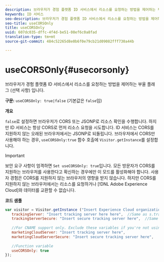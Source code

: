 ```yaml
---
description: 브라우저가 경험 플랫폼 ID 서비스에서 리소스를 요청하는 방법을 제어하는 부울 플래그 (선택 사항) 입니다.
keywords: ID 서비스
seo-description: 브라우저가 경험 플랫폼 ID 서비스에서 리소스를 요청하는 방법을 제어하는 부울 플래그 (선택 사항) 입니다.
seo-title: useCORSOnly
title: useCORSOnly
uuid: 607dc035-dffc-4f4d-be51-08ef6c0a8fad
translation-type: tm+mt
source-git-commit: 484c52265d8e0b6f0e79cb21d09082fff730a44b

---
```



# useCORSOnly{#usecorsonly}

브라우저가 경험 플랫폼 ID 서비스에서 리소스를 요청하는 방법을 제어하는 부울 플래그 (선택 사항) 입니다.

**구문:** `useCORSOnly: true|false` (기본값은 `false`임)

**개요**

`false`로 설정하면 브라우저가 CORS 또는 JSONP로 리소스 확인을 수행합니다. 하지만 ID 서비스는 항상 CORS로 먼저 리소스 요청을 시도합니다. ID 서비스는 CORS를 지원하지 않는 오래된 브라우저에서는 JSONP로 되돌립니다. 브라우저에서 CORS만 사용해야 하는 경우, `useCORSOnly:true` 함수 호출에 `Visitor.getInstance`를 설정합니다.

>[!IMPORTANT]
>
>보안 요구 사항이 엄격하면 `Set useCORSOnly: true`입니다. 모든 방문자가 CORS를 지원하는 브라우저를 사용한다고 확신하는 경우에만 이 모드를 활성화해야 합니다. 사용자 경험은 CORS를 지원하지 않는 브라우저의 영향을 받지 않습니다. 하지만 CORS를 지원하지 않는 브라우저에서는 리소스를 요청하거나 [!DNL Adobe Experience Cloud]와 데이터를 교환할 수 없습니다.

**코드 샘플**

```js
var visitor = Visitor.getInstance ("Insert Experience Cloud organization ID here",{ 
   trackingServer: "Insert tracking server here here",  //Same as s.trackingServer 
   trackingServerSecure: "Insert secure tracking server here",  //Same as s.trackingServerSecure 
 
   //For CNAME support only. Exclude these variables if you're not using CNAME 
   marketingCloudServer: "Insert tracking server here", 
   marketingCloudServerSecure: "Insert secure tracking server here", 
 
   //Function variable 
   useCORSOnly: true 
});
```

